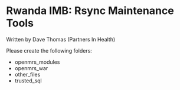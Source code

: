 # Rwanda IMB:  Rsync Maintenance Tools

Written by Dave Thomas (Partners In Health)

Please create the following folders:
* openmrs_modules
* openmrs_war
* other_files
* trusted_sql
